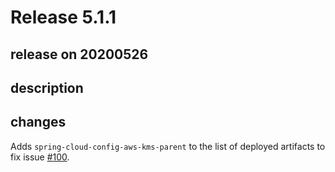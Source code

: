 # Release 5.1.1

## release on 20200526

## description

## changes

Adds <code>spring-cloud-config-aws-kms-parent</code> to the list of deployed artifacts to fix issue <a class="issue-link js-issue-link" data-error-text="Failed to load title" data-id="624299841" data-permission-text="Title is private" data-url="https://github.com/zalando/spring-cloud-config-aws-kms/issues/100" data-hovercard-type="issue" data-hovercard-url="/zalando/spring-cloud-config-aws-kms/issues/100/hovercard" href="https://github.com/zalando/spring-cloud-config-aws-kms/issues/100">#100</a>.

